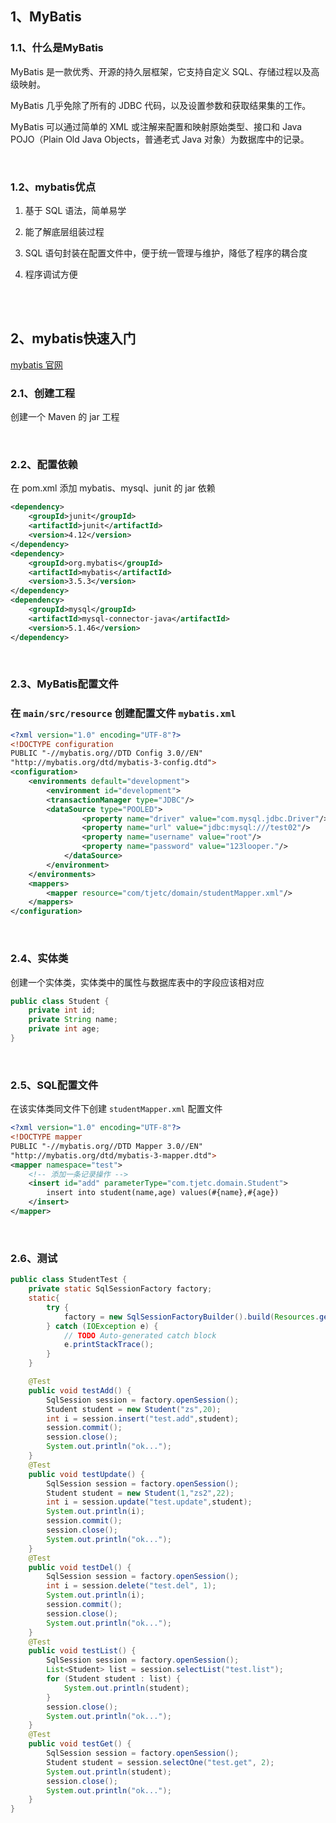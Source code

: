## 1、MyBatis

### 1.1、什么是MyBatis

MyBatis 是一款优秀、开源的持久层框架，它支持自定义 SQL、存储过程以及高级映射。

MyBatis 几乎免除了所有的 JDBC 代码，以及设置参数和获取结果集的工作。

MyBatis 可以通过简单的 XML 或注解来配置和映射原始类型、接口和 Java POJO（Plain Old Java Objects，普通老式 Java 对象）为数据库中的记录。

 <br>

### 1.2、mybatis优点

1. 基于 SQL 语法，简单易学

2. 能了解底层组装过程

3. SQL 语句封装在配置文件中，便于统一管理与维护，降低了程序的耦合度

4. 程序调试方便

<br>

<br>

## 2、mybatis快速入门

[mybatis 官网](https://mybatis.org/mybatis-3/zh/getting-started.html)

### 2.1、创建工程

创建一个 Maven 的 jar 工程

<br>

### 2.2、配置依赖

在 pom.xml 添加 mybatis、mysql、junit 的 jar 依赖

~~~xml
<dependency>
    <groupId>junit</groupId>
    <artifactId>junit</artifactId>
    <version>4.12</version>
</dependency>
<dependency>
    <groupId>org.mybatis</groupId>
    <artifactId>mybatis</artifactId>
    <version>3.5.3</version>
</dependency>
<dependency>
    <groupId>mysql</groupId>
    <artifactId>mysql-connector-java</artifactId>
    <version>5.1.46</version>
</dependency>
~~~

<br>

### 2.3、MyBatis配置文件

### 在 `main/src/resource` 创建配置文件 `mybatis.xml`

~~~xml
<?xml version="1.0" encoding="UTF-8"?>
<!DOCTYPE configuration
PUBLIC "-//mybatis.org//DTD Config 3.0//EN"
"http://mybatis.org/dtd/mybatis-3-config.dtd">
<configuration>
	<environments default="development">
		<environment id="development">
		<transactionManager type="JDBC"/>
		<dataSource type="POOLED">
				<property name="driver" value="com.mysql.jdbc.Driver"/>
				<property name="url" value="jdbc:mysql:///test02"/>
				<property name="username" value="root"/>
				<property name="password" value="123looper."/>
			</dataSource>
		</environment>
	</environments>
	<mappers>
		<mapper resource="com/tjetc/domain/studentMapper.xml"/>
	</mappers>
</configuration>
~~~

<br>

### 2.4、实体类

创建一个实体类，实体类中的属性与数据库表中的字段应该相对应

~~~java
public class Student {
	private int id;
	private String name;
	private int age;
}
~~~

<br>

### 2.5、SQL配置文件

在该实体类同文件下创建 `studentMapper.xml` 配置文件

~~~xml
<?xml version="1.0" encoding="UTF-8"?>
<!DOCTYPE mapper
PUBLIC "-//mybatis.org//DTD Mapper 3.0//EN"
"http://mybatis.org/dtd/mybatis-3-mapper.dtd">
<mapper namespace="test">
    <!-- 添加一条记录操作 -->
	<insert id="add" parameterType="com.tjetc.domain.Student">
		insert into student(name,age) values(#{name},#{age})
	</insert>
</mapper>
~~~

<br>

### 2.6、测试

~~~java
public class StudentTest {
	private static SqlSessionFactory factory;
	static{
		try {
			factory = new SqlSessionFactoryBuilder().build(Resources.getResourceAsReader("mybatis.xml"));
		} catch (IOException e) {
			// TODO Auto-generated catch block
			e.printStackTrace();
		}
	}

	@Test
	public void testAdd() {
		SqlSession session = factory.openSession();
		Student student = new Student("zs",20);
		int i = session.insert("test.add",student);
		session.commit();
		session.close();
		System.out.println("ok...");
	}
	@Test
	public void testUpdate() {
		SqlSession session = factory.openSession();
		Student student = new Student(1,"zs2",22);
		int i = session.update("test.update",student);
		System.out.println(i);
		session.commit();
		session.close();
		System.out.println("ok...");
	}
	@Test
	public void testDel() {
		SqlSession session = factory.openSession();
		int i = session.delete("test.del", 1);
		System.out.println(i);
		session.commit();
		session.close();
		System.out.println("ok...");
	}
	@Test
	public void testList() {
		SqlSession session = factory.openSession();
		List<Student> list = session.selectList("test.list");
		for (Student student : list) {
			System.out.println(student);
		}
		session.close();
		System.out.println("ok...");
	}
	@Test
	public void testGet() {
		SqlSession session = factory.openSession();
		Student student = session.selectOne("test.get", 2);
		System.out.println(student);
		session.close();
		System.out.println("ok...");
	}
}
~~~













